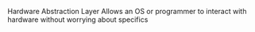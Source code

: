 Hardware Abstraction Layer
Allows an OS or programmer to interact with hardware without worrying about specifics

